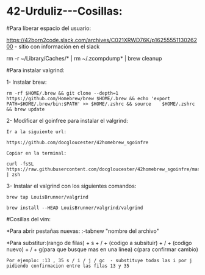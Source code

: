 # 42-Urduliz---Cosillas:

#Para liberar espacio del usuario:

https://42born2code.slack.com/archives/C021XRWD76K/p1625555113026200 - sitio con información en el slack

rm -r ~/Library/Caches/* | rm ~/.zcompdump* | brew cleanup

#Para instalar valgrind:

  1- Instalar brew:

    rm -rf $HOME/.brew && git clone --depth=1 https://github.com/Homebrew/brew $HOME/.brew && echo 'export PATH=$HOME/.brew/bin:$PATH' >> $HOME/.zshrc && source    $HOME/.zshrc && brew update
    
  2- Modificar el goinfree para instalar el valgrind:

    Ir a la siguiente url: 
    
    https://github.com/docgloucester/42homebrew_sgoinfre
    
    Copiar en la terminal: 
    
    curl -fsSL https://raw.githubusercontent.com/docgloucester/42homebrew_sgoinfre/master/install.sh | zsh
    
  3- Instalar el valgrind con los siguientes comandos:
    
    brew tap LouisBrunner/valgrind
    
    brew install --HEAD LouisBrunner/valgrind/valgrind
    
#Cosillas del vim:

  *Para abrir pestañas nuevas: :-tabnew "nombre del archivo"
  
  *Para substitur:(rango de filas) + s + / + (codigo a subsituir) + / + (codigo nuevo) + / + g(para que busque mas en una linea) c(para confirmar cambio)
    
    Por ejemplo: :13 , 35 s / i / j / gc  - substituye todas las i por j pidiendo confirmacion entre las filas 13 y 35
